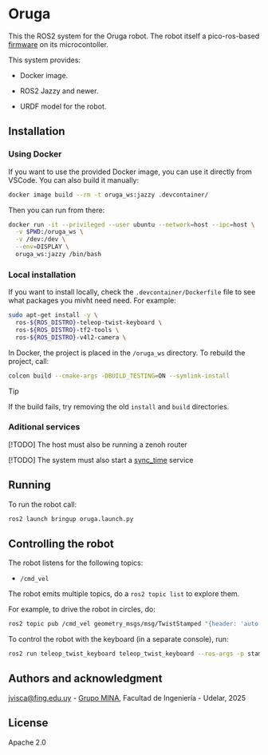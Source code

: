 
# Oruga

This the ROS2 system for the Oruga robot. The robot itself a pico-ros-based [firmware](https://github.com/xopxe/pico-oruga-platformio-espidf) on its microcontoller.

This system provides:

* Docker image.

* ROS2 Jazzy and newer.

* URDF model for the robot.

## Installation

### Using Docker

If you want to use the provided Docker image, you can use it directly from VSCode. You can also build it manually:

```sh
docker image build --rm -t oruga_ws:jazzy .devcontainer/
```

Then you can run from there:

```sh
docker run -it --privileged --user ubuntu --network=host --ipc=host \
  -v $PWD:/oruga_ws \
  -v /dev:/dev \
  --env=DISPLAY \
  oruga_ws:jazzy /bin/bash
```

### Local installation

If you want to install locally, check the `.devcontainer/Dockerfile` file to see what packages you mivht need need. For example:

```sh
sudo apt-get install -y \
  ros-${ROS_DISTRO}-teleop-twist-keyboard \
  ros-${ROS_DISTRO}-tf2-tools \
  ros-${ROS_DISTRO}-v4l2-camera \ 
```

In Docker, the project is placed in the `/oruga_ws` directory. To rebuild the project, call:

```sh
colcon build --cmake-args -DBUILD_TESTING=ON --symlink-install
```

> [!TIP]
> If the build fails, try removing the old `install` and `build` directories.

### Aditional services

[!TODO]
The host must also be running a zenoh router

[!TODO]
The system must also start a [sync_time](https://github.com/xopxe/ros2_sync_time_service_ws) service

## Running

To run the robot call:

```sh
ros2 launch bringup oruga.launch.py
```

## Controlling the robot

The robot listens for the following topics:

* `/cmd_vel`

The robot emits multiple topics, do a `ros2 topic list` to explore them.

For example, to drive the robot in circles, do:

```sh
ros2 topic pub /cmd_vel geometry_msgs/msg/TwistStamped "{header: 'auto', twist: {linear: {x: 0.1, y: 0.0, z: 0.0}, angular: {x: 0.0, y: 0.0, z: 0.1}}}"
```

To control the robot with the keyboard (in a separate console), run:

```sh
ros2 run teleop_twist_keyboard teleop_twist_keyboard --ros-args -p stamped:=true
```

## Authors and acknowledgment

<jvisca@fing.edu.uy> - [Grupo MINA](https://www.fing.edu.uy/inco/grupos/mina/), Facultad de Ingeniería - Udelar, 2025

## License

Apache 2.0
